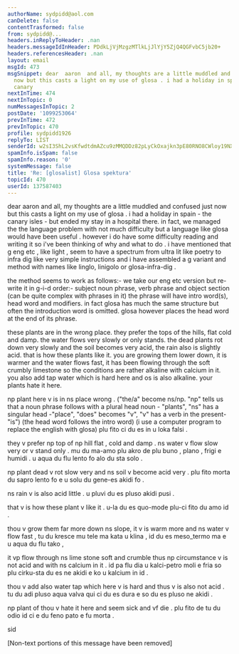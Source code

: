 ```yaml
---
authorName: sydpidd@aol.com
canDelete: false
contentTrasformed: false
from: sydpidd@...
headers.inReplyToHeader: .nan
headers.messageIdInHeader: PDdkLjVjMzgzMTlkLjJlYjY5ZjQ4QGFvbC5jb20+
headers.referencesHeader: .nan
layout: email
msgId: 473
msgSnippet: dear  aaron  and all, my thoughts are a little muddled and confused just
  now but this casts a light on my use of glosa . i had a holiday in spain  - the
  canary
nextInTime: 474
nextInTopic: 0
numMessagesInTopic: 2
postDate: '1099253064'
prevInTime: 472
prevInTopic: 470
profile: sydpidd1926
replyTo: LIST
senderId: w2sI3ShL2vsKfwdtdmAZcu9zMMQDDz82pLyCkOxajkn3pE80RNO8CWloy19NX1DUcuO-MVkf
spamInfo.isSpam: false
spamInfo.reason: '0'
systemMessage: false
title: 'Re: [glosalist] Glosa spektura'
topicId: 470
userId: 137587403
---
```


dear  aaron  and all,
my thoughts are a little muddled and confused just now but this casts a light 
on my use of glosa . i had a holiday in spain  - the canary isles - but ended 
my stay in a hospital there. in fact, we managed the the language problem 
with not much difficulty but a language like glosa would have been useful . 
however i do have some difficulty reading and writing it so i've been thinking of 
why and what to do . i have mentioned that g eng etc , like light , seem to 
have a spectrum from ultra lit like poetry to infra dig like very simple 
instructions and i have assembled a g variant and method  with names like linglo, 
linigolo or glosa-infra-dig . 

the method seems to work as follows:-
we take our eng etc version but re-write it in g-i-d order:- subject noun 
phrase, verb phrase and object section (can be quite complex with phrases in it) 
the phrase will have intro word(s), head word and modifiers. in fact glosa has 
much the same structure but often the introduction word is omitted. glosa 
however places the head word at the end of its phrase.



these plants are in the wrong place. they prefer the tops of the hills, flat 
cold and damp. the water flows very slowly or only stands. the dead plants rot 
down very slowly and the soil becomes very acid, the rain also is slightly 
acid. that is how these plants like it. you are growing them lower down, it is 
warmer and the water flows fast, it has been flowing through the soft crumbly 
limestone so the conditions are rather alkaline with calcium in it. you also 
add tap water which is hard here and os is also alkaline. your plants hate it 
here.



  np plant here v is in ns place wrong . 
("the/a" become ns/np. "np" tells us that a noun phrase follows with a plural 
head noun - "plants", "ns" has a singular head -"place", "does" becomes "v", 
"v" has a verb in the present- "is")
(the head word follows the intro word)
(i use a computer program to replace the english with glosa)
plu fito ci du es in u loka falsi . 

  they v prefer np top of np hill  flat , cold and damp   . ns water v flow 
slow very or v stand only . 
mu du ma-amo plu akro de plu buno , plano , frigi e humidi . u aqua du flu 
lento fo   alo du sta solo . 

np plant dead v rot slow very and ns soil v become acid very . 
plu fito morta du sapro lento fo   e u solu  du gene-es akidi fo   . 

ns rain v is also acid little . 
u pluvi du es pluso akidi pusi . 

that v is how these plant v like it . 
u-la du es quo-mode plu-ci fito du amo id . 

thou v grow them far more down ns slope, it v is warm more and ns water v 
flow fast ,
tu  du kresce  mu tele ma kata u klina , id du es meso_termo ma e u aqua du 
flu tako , 

it vp flow through ns lime stone soft and crumble thus np circumstance v is 
not acid  and with ns calcium in it . 
id pa flu dia u kalci-petro moli e fria so plu cirku-sta du es ne akidi e ko 
u  kalcium in id .
 
thou v add also water tap which here v is hard and thus v is also not acid . 
tu  du adi  pluso aqua valva qui ci du es dura e so du es pluso ne akidi .
 
np plant of thou v hate it here and seem sick and vf die . 
plu fito de tu  du  odio id ci e du feno  pato e fu morta . 

sid


[Non-text portions of this message have been removed]


